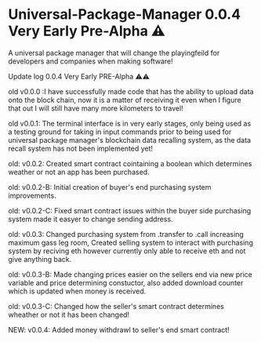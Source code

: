 # Universal-Package-Manager 0.0.4 Very Early Pre-Alpha ⚠
A universal package manager that will change the playingfeild for developers and companies when making software!

Update log 0.0.4 Very Early PRE-Alpha ⚠⚠

old v0.0.0 :I have successfully made code that has the ability to upload data onto the block chain, now it is a matter of receiving it even when I figure that out I will still have many more kilometers to travel!

old v0.0.1: The terminal interface is in very early stages, only being used as a testing ground for taking in input commands prior to being used for universal package manager's blockchain data recalling system, as the data recall system has not been implemented yet!

old: v0.0.2: Created smart contract cointaining a boolean which determines weather or not an app has been purchased. 

old: v0.0.2-B: Initial creation of buyer's end purchasing system improvements.

old: v0.0.2-C: Fixed smart contract issues within the buyer side purchasing system made it easyer to change sending address.

old: v0.0.3: Changed purchasing system from .transfer to .call increasing maximum gass leg room, Created selling system to interact with purchasing system by reciving eth however currently only able to receive eth and not give anything back.

old: v0.0.3-B: Made changing prices easier on the sellers end via new price variable and price determining constuctor, also added download counter which is updated when money is received.

old: v0.0.3-C: Changed how the seller's smart contract determines wheather or not it has been changed!

NEW: v0.0.4: Added money withdrawl to seller's end smart contract!


